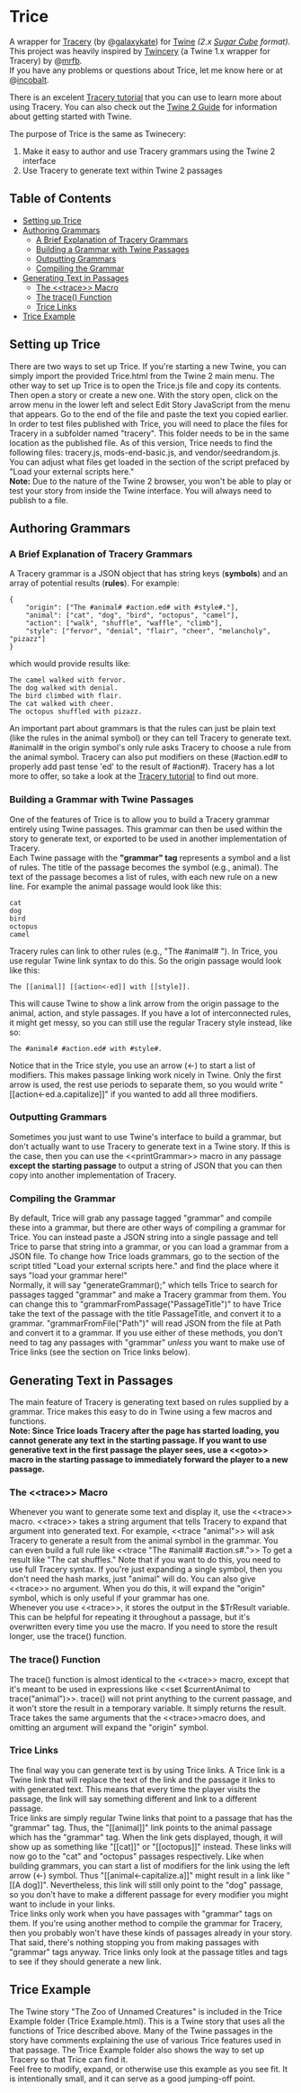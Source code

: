 # Trice
A wrapper for [Tracery] (by @[galaxykate]) for [Twine] _(2.x [Sugar Cube] format)_.  
This project was heavily inspired by [Twincery] (a Twine 1.x wrapper for Tracery) by @[mrfb].  
If you have any problems or questions about Trice, let me know here or at @[incobalt].  

There is an excelent [Tracery tutorial] that you can use to learn more about using Tracery. You can also check out the [Twine 2 Guide] for information about getting started with Twine.

The purpose of Trice is the same as Twinecery:

1. Make it easy to author and use Tracery grammars using the Twine 2 interface
2. Use Tracery to generate text within Twine 2 passages

## Table of Contents

- [Setting up Trice](#setting-up-trice)
- [Authoring Grammars](#authoring-grammars)
	- [A Brief Explanation of Tracery Grammars](#a-brief-explanation-of-tracery-grammars)
	- [Building a Grammar with Twine Passages](#building-a-grammar-with-twine-passages)
	- [Outputting Grammars](#outputting-grammars)
	- [Compiling the Grammar](#compiling-the-grammar)
- [Generating Text in Passages](#generating-text-in-passages)
	- [The <\<trace>> Macro](#the-trace-macro)
	- [The trace() Function](#the-trace-function)
	- [Trice Links](#trice-links)
- [Trice Example](#trice-example)

## Setting up Trice
There are two ways to set up Trice. If you're starting a new Twine, you can simply import the provided Trice.html from the Twine 2 main menu. The other way to set up Trice is to open the Trice.js file and copy its contents. Then open a story or create a new one. With the story open, click on the arrow menu in the lower left and select Edit Story JavaScript from the menu that appears. Go to the end of the file and paste the text you copied earlier.  
In order to test files published with Trice, you will need to place the files for Tracery in a subfolder named "tracery". This folder needs to be in the same location as the published file. As of this version, Trice needs to find the following files: tracery.js, mods-end-basic.js,  and vendor/seedrandom.js. You can adjust what files get loaded in the section of the script prefaced by "Load your external scripts here."  
**Note:** Due to the nature of the Twine 2 browser, you won't be able to play or test your story from inside the Twine interface. You will always need to publish to a file.

## Authoring Grammars
### A Brief Explanation of Tracery Grammars
A Tracery grammar is a JSON object that has string keys (**symbols**) and an array of potential results (**rules**). For example:
```
{  
	"origin": ["The #animal# #action.ed# with #style#."],  
	"animal": ["cat", "dog", "bird", "octopus", "camel"],  
	"action": ["walk", "shuffle", "waffle", "climb"],  
	"style": ["fervor", "denial", "flair", "cheer", "melancholy", "pizazz"]  
}
```
which would provide results like:
```
The camel walked with fervor.
The dog walked with denial.
The bird climbed with flair.
The cat walked with cheer.
The octopus shuffled with pizazz.
```
An important part about grammars is that the rules can just be plain text (like the rules in the animal symbol) or they can tell Tracery to generate text. #animal# in the origin symbol's only rule asks Tracery to choose a rule from the animal symbol. Tracery can also put modifiers on these (#action.ed# to properly add past tense 'ed' to the result of #action#). Tracery has a lot more to offer, so take a look at the [Tracery tutorial] to find out more.  
### Building a Grammar with Twine Passages
One of the features of Trice is to allow you to build a Tracery grammar entirely using Twine passages. This grammar can then be used within the story to generate text, or exported to be used in another implementation of Tracery.  
Each Twine passage with the **"grammar" tag** represents a symbol and a list of rules. The title of the passage becomes the symbol (e.g., animal). The text of the passage becomes a list of rules, with each new rule on a new line. For example the animal passage would look like this:
```
cat
dog
bird
octopus
camel 
```
Tracery rules can link to other rules (e.g., "The #animal# "). In Trice, you use regular Twine link syntax to do this. So the origin passage would look like this:
```
The [[animal]] [[action<-ed]] with [[style]].
```
This will cause Twine to show a link arrow from the origin passage to the animal, action, and style passages. If you have a lot of interconnected rules, it might get messy, so you can still use the regular Tracery style instead, like so:
```
The #animal# #action.ed# with #style#.
```
Notice that in the Trice style, you use an arrow (<-) to start a list of modifiers. This makes passage linking work nicely in Twine. Only the first arrow is used, the rest use periods to separate them, so you would write "[[action<-ed.a.capitalize]]" if you wanted to add all three modifiers.
### Outputting Grammars
Sometimes you just want to use Twine's interface to build a grammar, but don't actually want to use Tracery to generate text in a Twine story. If this is the case, then you can use the <\<printGrammar>> macro in any passage **except the starting passage** to output a string of JSON that you can then copy into another implementation of Tracery.
### Compiling the Grammar
By default, Trice will grab any passage tagged "grammar" and compile these into a grammar, but there are other ways of compiling a grammar for Trice. You can instead paste a JSON string into a single passage and tell Trice to parse that string into a grammar, or you can load a grammar from a JSON file. To change how Trice loads grammars, go to the section of the script titled "Load your external scripts here." and find the place where it says "load your grammar here!"  
Normally, it will say "generateGrammar();" which tells Trice to search for passages tagged "grammar" and make a Tracery grammar from them. You can change this to "grammarFromPassage("PassageTitle")" to have Trice take the text of the passage with the title PassageTitle, and convert it to a grammar. "grammarFromFile("Path")" will read JSON from the file at Path and convert it to a grammar. If you use either of these methods, you don't need to tag any passages with "grammar" _unless_ you want to make use of Trice links (see the section on Trice links below).
## Generating Text in Passages
The main feature of Tracery is generating text based on rules supplied by a grammar. Trice makes this easy to do in Twine using a few macros and functions.  
**Note: Since Trice loads Tracery after the page has started loading, you cannot generate any text in the starting passage. If you want to use generative text in the first passage the player sees, use a <\<goto>> macro in the starting passage to immediately forward the player to a new passage.**
### The <\<trace>> Macro
Whenever you want to generate some text and display it, use the <\<trace>> macro. <\<trace>> takes a string argument that tells Tracery to expand that argument into generated text. For example, <\<trace "animal">> will ask Tracery to generate a result from the animal symbol in the grammar. You can even build a full rule like <\<trace "The #animal# #action.s#.">> To get a result like "The cat shuffles." Note that if you want to do this, you need to use full Tracery syntax. If you're just expanding a single symbol, then you don't need the hash marks, just "animal" will do. You can also give <\<trace>> no argument. When you do this, it will expand the "origin" symbol, which is only useful if your grammar has one.  
Whenever you use <\<trace>>, it stores the output in the $TrResult variable. This can be helpful for repeating it throughout a passage, but it's overwritten every time you use the macro. If you need to store the result longer, use the trace() function.
### The trace() Function
The trace() function is almost identical to the <\<trace>> macro, except that it's meant to be used in expressions like <\<set $currentAnimal to trace("animal")>>. trace() will not print anything to the current passage, and it won't store the result in a temporary variable. It simply returns the result. Trace takes the same arguments that the <\<trace>>macro does, and omitting an argument will expand the "origin" symbol.
### Trice Links
The final way you can generate text is by using Trice links. A Trice link is a Twine link that will replace the text of the link and the passage it links to with generated text. This means that every time the player visits the passage, the link will say something different and link to a different passage.  
Trice links are simply regular Twine links that point to a passage that has the "grammar" tag. Thus, the "[[animal]]" link points to the animal passage which has the "grammar" tag. When the link gets displayed, though, it will show up as something like "[[cat]]" or "[[octopus]]" instead. These links will now go to the "cat" and "octopus" passages respectively. Like when building grammars, you can start a list of modifiers for the link using the left arrow (<-) symbol. Thus "[[animal<-capitalize.a]]" might result in a link like "[[A dog]]". Nevertheless, this link will still only point to the "dog" passage, so you don't have to make a different passage for every modifier you might want to include in your links.  
Trice links only work when you have passages with "grammar" tags on them. If you're using another method to compile the grammar for Tracery, then you probably won't have these kinds of passages already in your story. That said, there's nothing stopping you from making passages with "grammar" tags anyway. Trice links only look at the passage titles and tags to see if they should generate a new link.
## Trice Example
The Twine story "The Zoo of Unnamed Creatures" is included in the Trice Example folder (Trice Example.html). This is a Twine story that uses all the functions of Trice described above. Many of the Twine passages in the story have comments explaining the use of various Trice features used in that passage. The Trice Example folder also shows the way to set up Tracery so that Trice can find it.  
Feel free to modify, expand, or otherwise use this example as you see fit. It is intentionally small, and it can serve as a good jumping-off point.

[//]: #
   [Tracery]: <http://tracery.io>
   [Tracery tutorial]: <http://www.crystalcodepalace.com/traceryTut.html>
   [Twincery]: <https://github.com/mrfb/twinecery>
   [Twine]: <http://twinery.org>
   [Twine 2 Guide]: <https://twinery.org/wiki/twine2:guide>
   [Cheap Bots Done Quick]: <http://cheapbotsdonequick.com>
   [mrfb]: <http://twitter.com/mrfb>
   [galaxykate]: <http://twitter.com/galaxykate>
   [incobalt]: <http://twitter.com/incobalt>
   [Sugar Cube]: <http://www.motoslave.net/sugarcube/>
